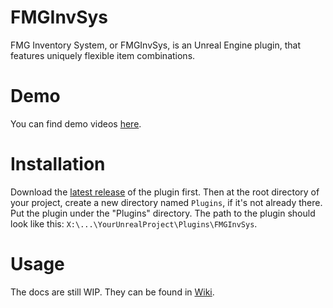 # FMGInvSys
FMG Inventory System, or FMGInvSys, is an Unreal Engine plugin, that features uniquely flexible item combinations.

# Demo
You can find demo videos [here](https://www.freemanmakesgames.pro/work/fmg-inv-sys).

# Installation
Download the [latest release](https://github.com/FreemanMakesGames/FMGInvSys/releases) of the plugin first. Then at the root directory of your project, create a new directory named `Plugins`, if it's not already there. Put the plugin under the "Plugins" directory. The path to the plugin should look like this: `X:\...\YourUnrealProject\Plugins\FMGInvSys`.

# Usage
The docs are still WIP. They can be found in [Wiki](https://github.com/FreemanMakesGames/FMGInvSys/wiki).
